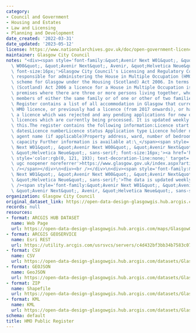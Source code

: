 ```yaml
---
category:
- Council and Government
- Housing and Estates
- Law and Licensing
- Planning and Development
date_created: '2022-03-31'
date_updated: '2023-05-12'
license: https://www.nationalarchives.gov.uk/doc/open-government-licence/version/3/
maintainer: Glasgow City Council
notes: "<div><span style='font-family:&quot;Avenir Next W01&quot;, &quot;Avenir Next\
  \ W00&quot;, &quot;Avenir Next&quot;, Avenir, &quot;Helvetica Neue&quot;, sans-serif;\
  \ font-size:16px;'>Glasgow City Council's Licensing and Regulatory Committee is\
  \ responsible for administering the House in Multiple Occupation (HMO) Licensing\
  \ scheme for Glasgow under the Housing (Scotland) Act 2006. In terms of the Housing\
  \ (Scotland) Act 2006 a licence for a House in Multiple Occupation is required for\
  \ premises where there are three or more persons living together, who are not all\
  \ members of either the same family or of one or other of two families.The HMO Public\
  \ Register contains a list of all accommodation in Glasgow that currently have an\
  \ HMO licence, or previously had a licence (from 2017 onwards), or had applied for\
  \ a licence which was rejected and any pending applications for new or existing\
  \ licences which are currently being processed. It is updated weekly to reflect\
  \ this.The register contains the following information:Licence start and expiry\
  \ datesLicence numberLicence status Application type Licence holder name and letting\
  \ agent name (if applicable)Property address, ward, number of bedrooms and occupant\
  \ capacity Further information is available at:\_</span><span style='font-family:&quot;Avenir\
  \ Next W01&quot;, &quot;Avenir Next W00&quot;, &quot;Avenir Next&quot;, Avenir,\
  \ &quot;Helvetica Neue&quot;, sans-serif; font-size:16px;'><a href='https://www.glasgow.gov.uk/index.aspx?articleid=22540'\
  \ style='color:rgb(0, 121, 193); text-decoration-line:none;' target='_blank' rel='nofollow\
  \ ugc noopener noreferrer'>https://www.glasgow.gov.uk/index.aspx?articleid=22540</a><br\
  \ /></span></div>\n<div><br /></div>\n<div><span style='font-family:&quot;Avenir\
  \ Next W01&quot;, &quot;Avenir Next W00&quot;, &quot;Avenir Next&quot;, Avenir,\
  \ &quot;Helvetica Neue&quot;, sans-serif;'>The data is updated weekly.</span><br\
  \ /><span style='font-family:&quot;Avenir Next W01&quot;, &quot;Avenir Next W00&quot;,\
  \ &quot;Avenir Next&quot;, Avenir, &quot;Helvetica Neue&quot;, sans-serif; font-size:16px;'></span></div>"
organization: Glasgow City Council
original_dataset_link: https://open-data-design-glasgowgis.hub.arcgis.com/maps/GlasgowGIS::hmo-public-register
records: null
resources:
- format: ARCGIS HUB DATASET
  name: Web Page
  url: https://open-data-design-glasgowgis.hub.arcgis.com/maps/GlasgowGIS::hmo-public-register
- format: ARCGIS GEOSERVICE
  name: Esri REST
  url: https://utility.arcgis.com/usrsvcs/servers/c4d432bf3bb34b7583c07527c770a373/rest/services/OPEN_DATA/HMO_Public_Register/MapServer/0
- format: CSV
  name: CSV
  url: https://open-data-design-glasgowgis.hub.arcgis.com/datasets/GlasgowGIS::hmo-public-register.csv?outSR=%7B%22latestWkid%22%3A27700%2C%22wkid%22%3A27700%7D
- format: GEOJSON
  name: GeoJSON
  url: https://open-data-design-glasgowgis.hub.arcgis.com/datasets/GlasgowGIS::hmo-public-register.geojson?outSR=%7B%22latestWkid%22%3A27700%2C%22wkid%22%3A27700%7D
- format: ZIP
  name: Shapefile
  url: https://open-data-design-glasgowgis.hub.arcgis.com/datasets/GlasgowGIS::hmo-public-register.zip?outSR=%7B%22latestWkid%22%3A27700%2C%22wkid%22%3A27700%7D
- format: KML
  name: KML
  url: https://open-data-design-glasgowgis.hub.arcgis.com/datasets/GlasgowGIS::hmo-public-register.kml?outSR=%7B%22latestWkid%22%3A27700%2C%22wkid%22%3A27700%7D
schema: default
title: HMO Public Register
---
```

